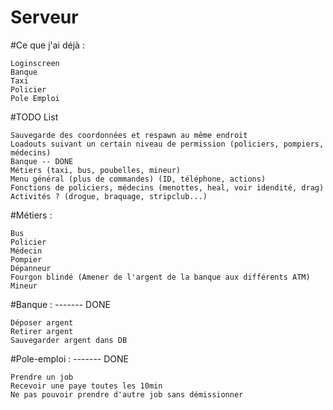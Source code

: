# Serveur

#Ce que j'ai déjà :

    Loginscreen
    Banque
    Taxi
    Policier
    Pole Emploi

#TODO List

    Sauvegarde des coordonnées et respawn au même endroit
    Loadouts suivant un certain niveau de permission (policiers, pompiers, médecins)
    Banque -- DONE
    Métiers (taxi, bus, poubelles, mineur)
    Menu général (plus de commandes) (ID, téléphone, actions)
    Fonctions de policiers, médecins (menottes, heal, voir idendité, drag)
    Activités ? (drogue, braquage, stripclub...)

#Métiers :

    Bus
    Policier
    Médecin
    Pompier
    Dépanneur
    Fourgon blindé (Amener de l'argent de la banque aux différents ATM)
    Mineur

#Banque : ------- DONE

    Déposer argent
    Retirer argent
    Sauvegarder argent dans DB

#Pole-emploi : ------- DONE

    Prendre un job
    Recevoir une paye toutes les 10min
    Ne pas pouvoir prendre d'autre job sans démissionner

